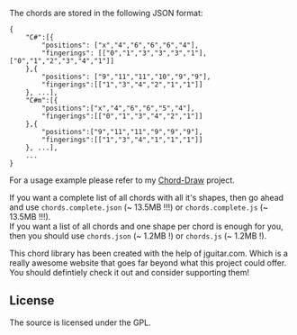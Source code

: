 The chords are stored in the following JSON format:

```
{
    "C#":[{
        "positions": ["x","4","6","6","6","4"],
        "fingerings": [["0","1","3","3","3","1"], ["0","1","2","3","4","1"]]
    },{
        "positions": ["9","11","11","10","9","9"],
        "fingerings":[["1","3","4","2","1","1"]]
    }, ...],
    "C#m":[{
        "positions":["x","4","6","6","5","4"],
        "fingerings":[["0","1","3","4","2","1"]]
    },{
        "positions":["9","11","11","9","9","9"],
        "fingerings":[["1","3","4","1","1","1"]]
    }, ...],
    ...
}
```

For a usage example please refer to my [Chord-Draw](https://github.com/t-vk/Chord-Draw.git) project.

If you want a complete list of all chords with all it's shapes, then go ahead and use `chords.complete.json` (~ 13.5MB !!!) or `chords.complete.js` (~ 13.5MB !!!).  
If you want a list of all chords and one shape per chord is enough for you, then you should use `chords.json` (~ 1.2MB !) or `chords.js` (~ 1.2MB !).

This chord library has been created with the help of jguitar.com. Which is a really awesome website that goes far beyond what this project could offer. You should defintiely check it out and consider supporting them!

## License
The source is licensed under the GPL.
